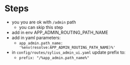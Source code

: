# Steps
- you you are ok with `/admin` path
    - you can skip this step
- add in env APP_ADMIN_ROUTING_PATH_NAME
- add in yaml parameters:
  - `app_admin.path_name: '%env(resolve:APP_ADMIN_ROUTING_PATH_NAME)%'`
- in `config/routes/sylius_admin_ui.yaml` update prefix to:
  - `prefix: "/%app_admin.path_name%"`
